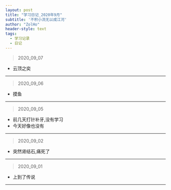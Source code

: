 ```yaml
---
layout: post
title: "学习日记_2020年9月"
subtitle: '不积小流无以成江河'
author: "ZolHo"
header-style: text
tags:
  - 学习记录
  - 日记
---
```


> 2020_09_07

- 云顶之奕

---

> 2020_09_06

- 摸鱼

---

> 2020_09_05

- 前几天打针补牙,没有学习
- 今天好像也没有

---

> 2020_09_02

- 突然肾结石,痛死了

---

> 2020_09_01

- 上到了传说

---
